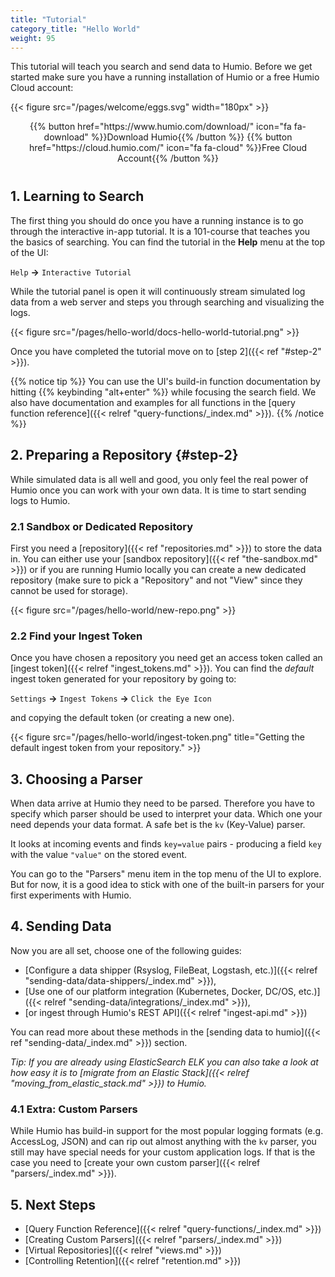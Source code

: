 ```yaml
---
title: "Tutorial"
category_title: "Hello World"
weight: 95
---
```


This tutorial will teach you search and send data to Humio.
Before we get started make sure you have a running installation of Humio or
a free Humio Cloud account:

{{< figure src="/pages/welcome/eggs.svg" width="180px" >}}

<p align="center" style="margin-bottom: 40px;">
{{% button href="https://www.humio.com/download/" icon="fa fa-download" %}}Download Humio{{% /button %}}
{{% button href="https://cloud.humio.com/" icon="fa fa-cloud" %}}Free Cloud Account{{% /button %}}
</p>

## 1. Learning to Search

The first thing you should do once you have a running instance is to go through
the interactive in-app tutorial.
It is a 101-course that teaches you the basics of searching. You can find the
tutorial in the __Help__ menu at the top of the UI:

`Help` __→__ `Interactive Tutorial`

While the tutorial panel is open it will continuously stream simulated log data
from a web server and steps you through searching and visualizing the logs.

{{< figure src="/pages/hello-world/docs-hello-world-tutorial.png" >}}

Once you have completed the tutorial move on to [step 2]({{< ref "#step-2" >}}).

{{% notice tip %}}
You can use the UI's build-in function documentation by hitting {{% keybinding "alt+enter" %}} while
focusing the search field. We also have documentation and examples for all
functions in the [query function reference]({{< relref "query-functions/_index.md" >}}).
{{% /notice %}}


## 2. Preparing a Repository {#step-2}

While simulated data is all well and good, you only feel the real power of Humio once
you can work with your own data. It is time to start sending logs to Humio.

### 2.1 Sandbox or Dedicated Repository

First you need a [repository]({{< ref "repositories.md" >}}) to store the data in.
You can either use your [sandbox repository]({{< ref "the-sandbox.md" >}}) or if you are running Humio
locally you can create a new dedicated repository (make sure to pick a "Repository"
and not "View" since they cannot be used for storage).

{{< figure src="/pages/hello-world/new-repo.png" >}}

### 2.2 Find your Ingest Token

Once you have chosen a repository you need get an access token called an [ingest token]({{< relref "ingest_tokens.md" >}}).
You can find the _default_ ingest token generated for your repository by going to:

`Settings` __→__ `Ingest Tokens` __→__ `Click the Eye Icon`

and copying the default token (or creating a new one).

{{< figure src="/pages/hello-world/ingest-token.png" title="Getting the default ingest token from your repository." >}}


## 3. Choosing a Parser

When data arrive at Humio they need to be parsed. Therefore you have to specify
which parser should be used to interpret your data. Which one your need depends
your data format. A safe bet is the `kv` (Key-Value) parser.

It looks at incoming events and finds `key=value` pairs - producing a field `key`
with the value `"value"` on the stored event.

You can go to the "Parsers" menu item in the top menu of the UI to explore. But
for now, it is a good idea to stick with one of the built-in parsers for your first
experiments with Humio.


## 4. Sending Data

Now you are all set, choose one of the following guides:

- [Configure a data shipper (Rsyslog, FileBeat, Logstash, etc.)]({{< relref "sending-data/data-shippers/_index.md" >}}),
- [Use one of our platform integration (Kubernetes, Docker, DC/OS, etc.)]({{< relref "sending-data/integrations/_index.md" >}}),
- [or ingest through Humio's REST API]({{< relref "ingest-api.md" >}})

You can read more about these methods in the [sending data to humio]({{< ref "sending-data/_index.md" >}}) section.

_Tip: If you are already using ElasticSearch ELK you can also take a look at how easy it is to
[migrate from an Elastic Stack]({{< relref "moving_from_elastic_stack.md" >}}) to Humio._

### 4.1 Extra: Custom Parsers

While Humio has build-in support for the most popular logging formats (e.g. AccessLog, JSON)
and can rip out almost anything with the `kv` <!-- TODO: Missing Link --> parser, you still
may have special needs for your custom application logs. If that is the case you need to
[create your own custom parser]({{< relref "parsers/_index.md" >}}).

## 5. Next Steps

- [Query Function Reference]({{< relref "query-functions/_index.md" >}})
- [Creating Custom Parsers]({{< relref "parsers/_index.md" >}})
- [Virtual Repositories]({{< relref "views.md" >}})
- [Controlling Retention]({{< relref "retention.md" >}})
